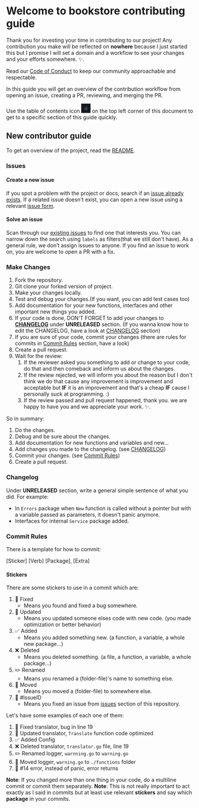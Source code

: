 # Welcome to bookstore contributing guide

Thank you for investing your time in contributing to our project! Any contribution you make will be reflected on **nowhere** because I just started this but I promise I will set a domain and a workflow to see your changes and your efforts somewhere. :sparkles:. 
<!-- Edit Top Part -->
Read our [Code of Conduct](CODE_OF_CONDUCT.md) to keep our community approachable and respectable.

In this guide you will get an overview of the contribution workflow from opening an issue, creating a PR, reviewing, and merging the PR.

Use the table of contents icon <img src="./images/table-of-contents.png" width="25" height="25" /> on the top left corner of this document to get to a specific section of this guide quickly.

## New contributor guide

To get an overview of the project, read the [README](README.md).

### Issues

#### Create a new issue

If you spot a problem with the project or docs, search if an [issue already exists](https://github.com/maktoobgar/bookstore/issues). If a related issue doesn't exist, you can open a new issue using a relevant [issue form](https://github.com/maktoobgar/bookstore/issues/new/choose).
<!-- Don't Forget To Add A Form For Issue -->

#### Solve an issue

Scan through our [existing issues](https://github.com/maktoobgar/bookstore/issues) to find one that interests you. You can narrow down the search using `labels` as filters(that we still don't have). As a general rule, we don’t assign issues to anyone. If you find an issue to work on, you are welcome to open a PR with a fix.

### Make Changes

1. Fork the repository.
2. Git clone your forked version of project.
3. Make your changes locally.
4. Test and debug your changes.(If you want, you can add test cases too)
5. Add documentation for your new functions, interfaces and other important new things you added.
6. If your code is done, DON'T FORGET to add your changes to [**CHANGELOG**](./CHANGELOG.rst) under **UNRELEASED** section. (If you wanna know how to edit the CHANGELOG, have a look at [CHANGELOG](#changelog) section)
7. If you are sure of your code, commit your changes (there are rules for commits in [Commit Rules](#commit-rules) section, have a look)
8. Create a pull request.
9. Wait for the review:
   1.  If the reviewer asked you something to add or change to your code, do that and then comeback and inform us about the changes.
   2.  If the review rejected, we will inform you about the reason but I don't think we do that cause any improvement is improvement and acceptable but **IF** it is an improvement and that's a cheap **IF** cause I personally suck at programming. :)
   3.  If the review passed and pull request happened, thank you. we are happy to have you and we appreciate your work. :sparkles:. 

So in summary:
1. Do the changes.
2. Debug and be sure about the changes.
3. Add documentation for new functions and variables and new...
4. Add changes you made to the changelog. (see [CHANGELOG](#changelog))
5. Commit your changes. (see [Commit Rules](#commit-rules))
6. Create a pull request.

### Changelog

Under **UNRELEASED** section, write a general simple sentence of what you did.
For example:
- In `Errors` package when `New` function is called without a pointer but with a variable passed as parameters, it doesn't panic anymore.
- Interfaces for internal `Service` package added.

### Commit Rules

There is a template for how to commit:

[Sticker] [Verb] [Package], [Extra]

#### Stickers

There are some stickers to use in a commit which are:
1. 🐛 Fixed
   - Means you found and fixed a bug somewhere.
2. 🔧 Updated
    - Means you updated someone elses code with new code. (you made optimization or better behavior)
3. ✅ Added
    - Means you added something new. (a function, a variable, a whole new package...)
4. ❌ Deleted
    - Means you deleted something. (a file, a function, a variable, a whole package...)
5. ✏️ Renamed
    - Means you renamed a (folder-file)'s name to something else.
6. 📁 Moved
    - Means you moved a (folder-file) to somewhere else.
7. 🐞 #IssueID
   - Means you fixed an issue from [issues](https://github.com/maktoobgar/bookstore/issues) section of this repository.

Let's have some examples of each one of them:
1. 🐛 Fixed translator, bug in line 19
2. 🔧 Updated translator, `Translate` function code optimized
3. ✅ Added Config
4. ❌ Deleted translator, `translator.go` file, line 19
5. ✏️ Renamed logger, `warnning.go` to `warning.go`
6. 📁 Moved logger, `warning.go` to `./functions` folder
7. 🐞 #14 error, instead of panic, error returns

**Note**: If you changed more than one thing in your code, do a multiline commit or commit them separately.
**Note**: This is not really important to act exactly as I said in commits but at least use relevant **stickers** and say which **package** in your commits.
